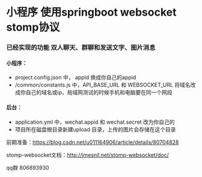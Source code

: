 #  小程序 使用springboot websocket stomp协议
### 已经实现的功能 双人聊天、群聊和发送文字、图片消息

#### 小程序：

- project.config.json 中， appid 换成你自己的appid
- /common/constants.js 中，API_BASE_URL 和 WEBSOCKET_URL 将域名改成你自己的域名或ip，局域网测试的时候手机和电脑要在同一个网段

#### 后台：
- application.yml 中，wechat.appid 和 wechat.secret 改为你自己的
- 项目所在磁盘根目录新建upload 目录，上传的图片会存储在这个目录


前期准备：https://blog.csdn.net/u011164906/article/details/80704828

stomp-websocket文档：http://jmesnil.net/stomp-websocket/doc/

qq群 806893930
